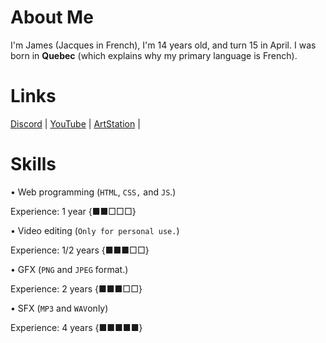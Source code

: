 # About Me
I'm James (Jacques in French), I'm 14 years old, and turn 15 in April. I was born in **Quebec** (which explains why my primary language is French).

# Links

[Discord](https://dsc.gg/wumpkingdom) |
[YouTube](https://youtube.com/channel/UCC1TW4kMMdmrfWXBX8nRnWg) |
[ArtStation](https://artstation.com/Wumpter15) |

# Skills

• Web programming (`HTML`, `CSS,` and `JS`.)

Experience: 1 year {■■□□□}

• Video editing (`Only for personal use.`)

Experience: 1/2 years {■■■□□}

• GFX (`PNG` and `JPEG` format.)

Experience: 2 years {■■■□□}

• SFX (`MP3` and `WAV`only)

Experience: 4 years {■■■■■}
